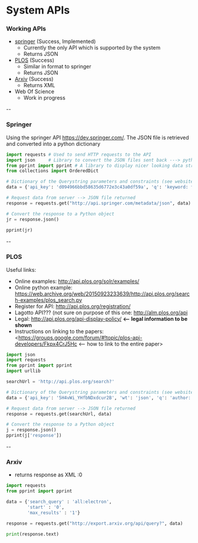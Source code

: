 # System APIs

### Working APIs
* [springer](#springer) (Success, Implemented)
	* Currently the only API which is supported by the system
	* Returns JSON
* [PLOS](#plos) (Success)
	* Similar in format to springer
	* Returns JSON
* [Arxiv](#arxiv) (Success)
	* Returns XML
* Web Of Science
	* Work in progress

--
<span id="springer"/>
### Springer

Using the springer API <https://dev.springer.com/>.  The JSON file is retrieved and converted into a python dictionary

```python
import requests # Used to send HTTP requests to the API
import json     # Library to convert the JSON files sent back ---> python dictionary
from pprint import pprint # A library to display nicer looking data structures
from collections import OrderedDict

# Dictionary of the Querystring parameters and constraints (see website for details)
data = {'api_key': 'd094966bbd58635d6772e3c43a0df59a', 'q': 'keyword: fossil', 'p': '10'}

# Request data from server --> JSON file returned
response = requests.get("http://api.springer.com/metadata/json", data)

# Convert the response to a Python object
jr = response.json()
    
pprint(jr)
```

--
<span id="plos"/>
### PLOS

Useful links:

* Online examples: <http://api.plos.org/solr/examples/>
* Online python example: <https://web.archive.org/web/20150923233639/http://api.plos.org/search-examples/plos_search.py>
* Register for API: <http://api.plos.org/registration/>
* Lagotto API??? (not sure on purpose of this one: <http://alm.plos.org/api>
* Legal: <http://api.plos.org/api-display-policy/> **<-- legal information to be shown**
* Instructions on linking to the papers: <https://groups.google.com/forum/#!topic/plos-api-developers/Fkpx4CrJ5Hc <-- how to link to the entire paper>

```python
import json
import requests
from pprint import pprint
import urllib

searchUrl = 'http://api.plos.org/search?'

# Dictionary of the Querystring parameters and constraints (see website for details)
data = {'api_key': '5H4vWi_YHfbNDxdcur2B', 'wt': 'json', 'q': 'author: *', 'p': '10'}

# Request data from server --> JSON file returned
response = requests.get(searchUrl, data)

# Convert the response to a Python object
j = response.json()
pprint(j['response'])

```
--
<span id="arxiv"/>
### Arxiv
* returns response as XML :0


```python
import requests
from pprint import pprint

data = {'search_query' : 'all:electron',
        'start' : '0',
        'max_results' : '1'}

response = requests.get("http://export.arxiv.org/api/query?", data)

print(response.text)
```